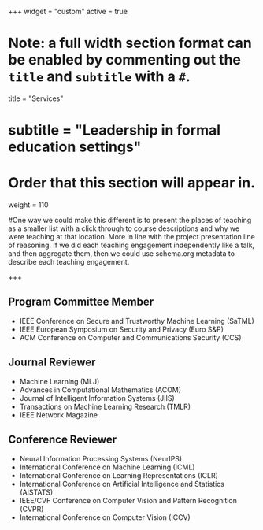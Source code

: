+++
widget = "custom"
active = true

# Note: a full width section format can be enabled by commenting out the `title` and `subtitle` with a `#`.
title = "Services"
# subtitle = "Leadership in formal education settings"


# Order that this section will appear in.
weight = 110

#One way we could make this different is to present the places of teaching as a smaller list with a click through to course descriptions and why we were teaching at that location. More in line with the project presentation line of reasoning. If we did each teaching engagement independently like a talk, and then aggregate them, then we could use schema.org metadata to describe each teaching engagement.

+++
<h2>Program Committee Member</h2>

+ IEEE Conference on Secure and Trustworthy Machine Learning (SaTML) 
+ IEEE European Symposium on Security and Privacy (Euro S&P)
+ ACM Conference on Computer and Communications Security (CCS) 

<h2>Journal Reviewer</h2>

+ Machine Learning (MLJ)
+ Advances in Computational Mathematics (ACOM)
+ Journal of Intelligent Information Systems (JIIS)
+ Transactions on Machine Learning Research (TMLR)
+ IEEE Network Magazine

<h2>Conference Reviewer</h2>

+ Neural Information Processing Systems (NeurIPS)
+ International Conference on Machine Learning (ICML)
+ International Conference on Learning Representations (ICLR)
+ International Conference on Artificial Intelligence and Statistics (AISTATS)
+ IEEE/CVF Conference on Computer Vision and Pattern Recognition (CVPR)
+ International Conference on Computer Vision (ICCV)